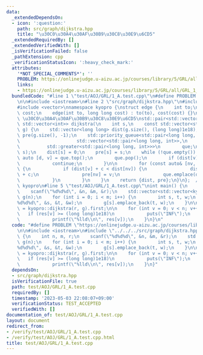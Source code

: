 ```yaml
---
data:
  _extendedDependsOn:
  - icon: ':question:'
    path: src/graph/dijkstra.hpp
    title: "\u30C0\u30A4\u30AF\u30B9\u30C8\u30E9\u6CD5"
  _extendedRequiredBy: []
  _extendedVerifiedWith: []
  _isVerificationFailed: false
  _pathExtension: cpp
  _verificationStatusIcon: ':heavy_check_mark:'
  attributes:
    '*NOT_SPECIAL_COMMENTS*': ''
    PROBLEM: https://onlinejudge.u-aizu.ac.jp/courses/library/5/GRL/all/GRL_1_A
    links:
    - https://onlinejudge.u-aizu.ac.jp/courses/library/5/GRL/all/GRL_1_A
  bundledCode: "#line 1 \"test/AOJ/GRL/1_A.test.cpp\"\n#define PROBLEM \"https://onlinejudge.u-aizu.ac.jp/courses/library/5/GRL/all/GRL_1_A\"\
    \n\n#include <iostream>\n#line 2 \"src/graph/dijkstra.hpp\"\n#include <queue>\n\
    #include <vector>\nnamespace kyopro {\nstruct edge {\n    int to;\n    long long\
    \ cost;\n    edge(int to, long long cost) : to(to), cost(cost) {}\n};\n/// @brief\
    \ \u30C0\u30A4\u30AF\u30B9\u30C8\u30E9\u6CD5\nstd::pair<std::vector<long long>,\
    \ std::vector<int>> dijkstra(\n    int s,\n    const std::vector<std::vector<edge>>&\
    \ g) {\n    std::vector<long long> dist(g.size(), (long long)1e18);\n    std::vector<int>\
    \ pre(g.size(), -1);\n    std::priority_queue<std::pair<long long, int>,\n   \
    \                     std::vector<std::pair<long long, int>>,\n              \
    \          std::greater<std::pair<long long, int>>>\n        que;\n    que.emplace(0,\
    \ s);\n    dist[s] = 0;\n    pre[s] = s;\n    while (!que.empty()) {\n       \
    \ auto [d, v] = que.top();\n        que.pop();\n        if (dist[v] != d) {\n\
    \            continue;\n        }\n\n        for (const auto& [nv, c] : g[v])\
    \ {\n            if (dist[v] + c < dist[nv]) {\n                dist[nv] = dist[v]\
    \ + c;\n                pre[nv] = v;\n                que.emplace(dist[nv], nv);\n\
    \            }\n        }\n    }\n    return {dist, pre};\n}\n};  // namespace\
    \ kyopro\n#line 5 \"test/AOJ/GRL/1_A.test.cpp\"\nint main() {\n    int n, m, r;\n\
    \    scanf(\"%d%d%d\", &n, &m, &r);\n    std::vector<std::vector<kyopro::edge>>\
    \ g(n);\n    for (int i = 0; i < m; i++) {\n        int s, t, w;\n        scanf(\"\
    %d%d%d\", &s, &t, &w);\n        g[s].emplace_back(t, w);\n    }\n\n    auto res\
    \ = kyopro::dijkstra(r, g).first;\n\n    for (int v = 0; v < n; v++) {\n     \
    \   if (res[v] >= (long long)1e18)\n            puts(\"INF\");\n        else\n\
    \            printf(\"%lld\\n\", res[v]);\n    }\n}\n"
  code: "#define PROBLEM \"https://onlinejudge.u-aizu.ac.jp/courses/library/5/GRL/all/GRL_1_A\"\
    \n\n#include <iostream>\n#include \"../../../src/graph/dijkstra.hpp\"\nint main()\
    \ {\n    int n, m, r;\n    scanf(\"%d%d%d\", &n, &m, &r);\n    std::vector<std::vector<kyopro::edge>>\
    \ g(n);\n    for (int i = 0; i < m; i++) {\n        int s, t, w;\n        scanf(\"\
    %d%d%d\", &s, &t, &w);\n        g[s].emplace_back(t, w);\n    }\n\n    auto res\
    \ = kyopro::dijkstra(r, g).first;\n\n    for (int v = 0; v < n; v++) {\n     \
    \   if (res[v] >= (long long)1e18)\n            puts(\"INF\");\n        else\n\
    \            printf(\"%lld\\n\", res[v]);\n    }\n}"
  dependsOn:
  - src/graph/dijkstra.hpp
  isVerificationFile: true
  path: test/AOJ/GRL/1_A.test.cpp
  requiredBy: []
  timestamp: '2023-05-03 22:08:07+09:00'
  verificationStatus: TEST_ACCEPTED
  verifiedWith: []
documentation_of: test/AOJ/GRL/1_A.test.cpp
layout: document
redirect_from:
- /verify/test/AOJ/GRL/1_A.test.cpp
- /verify/test/AOJ/GRL/1_A.test.cpp.html
title: test/AOJ/GRL/1_A.test.cpp
---
```

